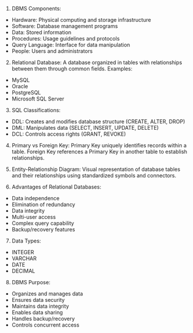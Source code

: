 1. DBMS Components:
- Hardware: Physical computing and storage infrastructure 
- Software: Database management programs
- Data: Stored information
- Procedures: Usage guidelines and protocols
- Query Language: Interface for data manipulation
- People: Users and administrators

2. Relational Database: 
A database organized in tables with relationships between them through common fields.
Examples:
- MySQL
- Oracle
- PostgreSQL 
- Microsoft SQL Server

3. SQL Classifications:
- DDL: Creates and modifies database structure (CREATE, ALTER, DROP)
- DML: Manipulates data (SELECT, INSERT, UPDATE, DELETE)
- DCL: Controls access rights (GRANT, REVOKE)

4. Primary vs Foreign Key:
Primary Key uniquely identifies records within a table. Foreign Key references a Primary Key in another table to establish relationships.

5. Entity-Relationship Diagram:
Visual representation of database tables and their relationships using standardized symbols and connectors.

6. Advantages of Relational Databases:
- Data independence
- Elimination of redundancy 
- Data integrity
- Multi-user access
- Complex query capability
- Backup/recovery features

7. Data Types:
- INTEGER
- VARCHAR
- DATE
- DECIMAL

8. DBMS Purpose:
- Organizes and manages data
- Ensures data security
- Maintains data integrity
- Enables data sharing
- Handles backup/recovery
- Controls concurrent access
